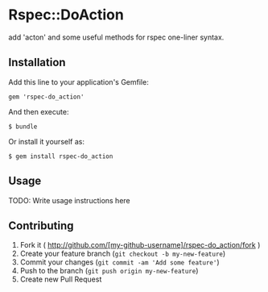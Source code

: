 # Rspec::DoAction

add 'acton' and some useful methods for rspec one-liner syntax.

## Installation

Add this line to your application's Gemfile:

    gem 'rspec-do_action'

And then execute:

    $ bundle

Or install it yourself as:

    $ gem install rspec-do_action

## Usage

TODO: Write usage instructions here

## Contributing

1. Fork it ( http://github.com/[my-github-username]/rspec-do_action/fork )
2. Create your feature branch (`git checkout -b my-new-feature`)
3. Commit your changes (`git commit -am 'Add some feature'`)
4. Push to the branch (`git push origin my-new-feature`)
5. Create new Pull Request
